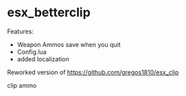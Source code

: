 # esx_betterclip



Features:

- Weapon Ammos save when you quit
- Config.lua
- added localization

Reworked version of https://github.com/gregos1810/esx_clip

clip ammo
